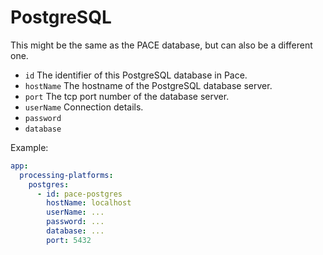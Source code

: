 # PostgreSQL 
This might be the same as the PACE database, but can also be a different one.

* `id` The identifier of this PostgreSQL database in Pace.
* `hostName` The hostname of the PostgreSQL database server.
* `port` The tcp port number of the database server.
* `userName` Connection details.
* `password`
* `database`

Example:

```yaml
app:
  processing-platforms:
    postgres:
      - id: pace-postgres
        hostName: localhost
        userName: ...
        password: ...
        database: ...
        port: 5432
```
